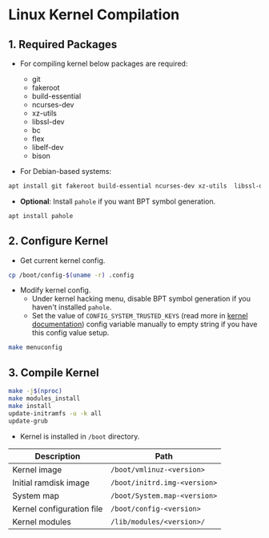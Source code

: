 # Linux Kernel Compilation

## 1. Required Packages
- For compiling kernel below packages are required:
  - git
  - fakeroot
  - build-essential
  - ncurses-dev
  - xz-utils
  - libssl-dev
  - bc
  - flex
  - libelf-dev
  - bison

- For Debian-based systems:
```bash
apt install git fakeroot build-essential ncurses-dev xz-utils  libssl-dev bc flex libelf-dev bison
```

- **Optional**: Install `pahole` if you want BPT symbol generation.
```bash
apt install pahole
```

## 2. Configure Kernel
- Get current kernel config.
```bash
cp /boot/config-$(uname -r) .config
```

- Modify kernel config.
  - Under kernel hacking menu, disable BPT symbol generation if you haven't installed `pahole`.
  - Set the value of `CONFIG_SYSTEM_TRUSTED_KEYS` (read more in [kernel documentation](https://www.kernel.org/doc/html/v4.15/admin-guide/module-signing.html)) config variable manually to empty string if you have this config value setup.
```bash
make menuconfig
```

## 3. Compile Kernel

```bash
make -j$(nproc)
make modules_install
make install
update-initramfs -u -k all
update-grub
```

- Kernel is installed in `/boot` directory.

| Description                        | Path                                 |
|------------------------------------|--------------------------------------|
| Kernel image                       | `/boot/vmlinuz-<version>`            |
| Initial ramdisk image              | `/boot/initrd.img-<version>`         |
| System map                         | `/boot/System.map-<version>`         |
| Kernel configuration file          | `/boot/config-<version>`             |
| Kernel modules                     | `/lib/modules/<version>/`         |
